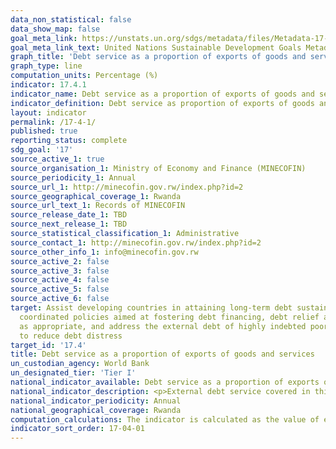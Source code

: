 ```yaml
---
data_non_statistical: false
data_show_map: false
goal_meta_link: https://unstats.un.org/sdgs/metadata/files/Metadata-17-04-01.pdf
goal_meta_link_text: United Nations Sustainable Development Goals Metadata (pdf 468kB)
graph_title: 'Debt service as a proportion of exports of goods and services'
graph_type: line
computation_units: Percentage (%)
indicator: 17.4.1
indicator_name: Debt service as a proportion of exports of goods and services
indicator_definition: Debt service as proportion of exports of goods and services is the percentage of debt services (principle and interest payments) to the exports of goods and services. Debt services covered in this indicator refer only to public and publicly guaranteed debt
layout: indicator
permalink: /17-4-1/
published: true
reporting_status: complete
sdg_goal: '17'
source_active_1: true
source_organisation_1: Ministry of Economy and Finance (MINECOFIN)
source_periodicity_1: Annual 
source_url_1: http://minecofin.gov.rw/index.php?id=2
source_geographical_coverage_1: Rwanda
source_url_text_1: Records of MINECOFIN
source_release_date_1: TBD
source_next_release_1: TBD
source_statistical_classification_1: Administrative
source_contact_1: http://minecofin.gov.rw/index.php?id=2
source_other_info_1: info@minecofin.gov.rw 
source_active_2: false
source_active_3: false
source_active_4: false
source_active_5: false
source_active_6: false
target: Assist developing countries in attaining long-term debt sustainability through
  coordinated policies aimed at fostering debt financing, debt relief and debt restructuring,
  as appropriate, and address the external debt of highly indebted poor countries
  to reduce debt distress
target_id: '17.4'
title: Debt service as a proportion of exports of goods and services
un_custodian_agency: World Bank
un_designated_tier: 'Tier I'
national_indicator_available: Debt service as a proportion of exports of goods and services
national_indicator_description: <p>External debt service covered in this indicator refer only to public and publicly guaranteed debt.</p><p>The External Public debt service as a percentage of exports of goods and services is the sum of a country’s debt service on short and long-term public and publicly guaranteed debt and International Monetary Fund (IMF) repurchases and charges expressed as a percentage of that country’s exports of goods and services.</p><p>Public Debt service is the sum of principal repayments and interest payments actually paid on debt to non-residents.  Long-term refers to debt that has an original or extended maturity of more than one year.</p><p>IMF repurchases are total repayments of outstanding drawings from the general resources account during the year specified, excluding repayments due in the reserve tranche.</p><p>IMF charges cover interest payments with respect to all uses of IMF resources, excluding those resulting from drawings in the reserve tranche.</p> Exports of goods, services and net income are the sum of goods(merchandise) exports, exports of (nonfactor) services and income (factor) receipts from abroad excluding workers' remittances.
national_indicator_periodicity: Annual
national_geographical_coverage: Rwanda
computation_calculations: The indicator is calculated as the value of external public debt service divided by the value of exports of goods and services and multiplied by 100.
indicator_sort_order: 17-04-01
---
```

